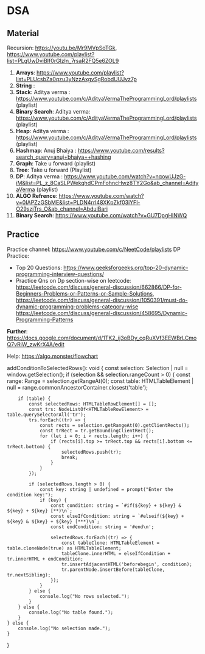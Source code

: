 # DSA



## Material

Recursion: https://youtu.be/Mr9MVpSoTGk, https://www.youtube.com/playlist?list=PLgUwDviBIf0rGlzIn_7rsaR2FQ5e6ZOL9
1. **Arrays**: https://www.youtube.com/playlist?list=PLUcsbZa0qzu3yNzzAxgvSgRobdUUJvz7p
2. **String**  : 
3. **Stack**: Aditya verma : https://www.youtube.com/c/AdityaVermaTheProgrammingLord/playlists (playlist)
4. **Binary Search**: Aditya verma: https://www.youtube.com/c/AdityaVermaTheProgrammingLord/playlists (playlist)
5. **Heap**: Aditya verma : https://www.youtube.com/c/AdityaVermaTheProgrammingLord/playlists (playlist)
6. **Hashmap**: Anuj Bhaiya : https://www.youtube.com/results?search_query=anuj+bhaiya++hashing
7. **Graph**: Take u forward (playlist)
8. **Tree**:  Take u forward (Playlist)
9. **DP**: Aditya verma : https://www.youtube.com/watch?v=nqowUJzG-iM&list=PL_z_8CaSLPWekqhdCPmFohncHwz8TY2Go&ab_channel=AdityaVerma  (playlist)
10. **ALGO Refrence**: https://www.youtube.com/watch?v=0IAPZzGSbME&list=PLDN4rrl48XKpZkf03iYFl-O29szjTrs_O&ab_channel=AbdulBari
11. **Binary Search**: https://www.youtube.com/watch?v=GU7DpgHINWQ



## Practice


Practice channel: https://www.youtube.com/c/NeetCode/playlists
DP Practice:
- Top 20 Questions: https://www.geeksforgeeks.org/top-20-dynamic-programming-interview-questions/
- Practice Qns on Dp section-wise on leetcode:  https://leetcode.com/discuss/general-discussion/662866/DP-for-Beginners-Problems-or-Patterns-or-Sample-Solutions,                                                         https://leetcode.com/discuss/general-discussion/1050391/must-do-dynamic-programming-problems-category-wise
  https://leetcode.com/discuss/general-discussion/458695/Dynamic-Programming-Patterns


**Further**: https://docs.google.com/document/d/1TK2_ij3oBDy_cqRuXVf3EEWBrLCmoQ7vRiW_zwKrX4A/edit

Help: https://algo.monster/flowchart









addConditionToSelectedRows(): void {
    const selection: Selection | null = window.getSelection();
    if (selection && selection.rangeCount > 0) {
        const range: Range = selection.getRangeAt(0);
        const table: HTMLTableElement | null = range.commonAncestorContainer.closest('table');
        
        if (table) {
            const selectedRows: HTMLTableRowElement[] = [];
            const trs: NodeListOf<HTMLTableRowElement> = table.querySelectorAll('tr');
            trs.forEach((tr) => {
                const rects = selection.getRangeAt(0).getClientRects();
                const trRect = tr.getBoundingClientRect();
                for (let i = 0; i < rects.length; i++) {
                    if (rects[i].top >= trRect.top && rects[i].bottom <= trRect.bottom) {
                        selectedRows.push(tr);
                        break;
                    }
                }
            });
            
            if (selectedRows.length > 0) {
                const key: string | undefined = prompt("Enter the condition key:");
                if (key) {
                    const condition: string = `#if(${key} + ${key} & ${key} + ${key} [**)\n`;
                    const elseIfCondition: string = `#elseif(${key} + ${key} & ${key} + ${key} [***)\n`;
                    const endCondition: string = '#end\n';
                    
                    selectedRows.forEach((tr) => {
                        const tableClone: HTMLTableElement = table.cloneNode(true) as HTMLTableElement;
                        tableClone.innerHTML = elseIfCondition + tr.innerHTML + endCondition;
                        tr.insertAdjacentHTML('beforebegin', condition);
                        tr.parentNode.insertBefore(tableClone, tr.nextSibling);
                    });
                }
            } else {
                console.log("No rows selected.");
            }
        } else {
            console.log("No table found.");
        }
    } else {
        console.log("No selection made.");
    }
}

